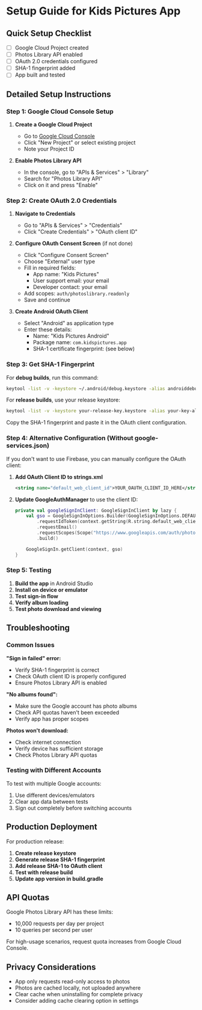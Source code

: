 # Setup Guide for Kids Pictures App

## Quick Setup Checklist

- [ ] Google Cloud Project created
- [ ] Photos Library API enabled
- [ ] OAuth 2.0 credentials configured
- [ ] SHA-1 fingerprint added
- [ ] App built and tested

## Detailed Setup Instructions

### Step 1: Google Cloud Console Setup

1. **Create a Google Cloud Project**
   - Go to [Google Cloud Console](https://console.cloud.google.com/)
   - Click "New Project" or select existing project
   - Note your Project ID

2. **Enable Photos Library API**
   - In the console, go to "APIs & Services" > "Library"
   - Search for "Photos Library API"
   - Click on it and press "Enable"

### Step 2: Create OAuth 2.0 Credentials

1. **Navigate to Credentials**
   - Go to "APIs & Services" > "Credentials"
   - Click "Create Credentials" > "OAuth client ID"

2. **Configure OAuth Consent Screen** (if not done)
   - Click "Configure Consent Screen"
   - Choose "External" user type
   - Fill in required fields:
     - App name: "Kids Pictures"
     - User support email: your email
     - Developer contact: your email
   - Add scopes: `auth/photoslibrary.readonly`
   - Save and continue

3. **Create Android OAuth Client**
   - Select "Android" as application type
   - Enter these details:
     - Name: "Kids Pictures Android"
     - Package name: `com.kidspictures.app`
     - SHA-1 certificate fingerprint: (see below)

### Step 3: Get SHA-1 Fingerprint

For **debug builds**, run this command:
```bash
keytool -list -v -keystore ~/.android/debug.keystore -alias androiddebugkey -storepass android -keypass android
```

For **release builds**, use your release keystore:
```bash
keytool -list -v -keystore your-release-key.keystore -alias your-key-alias
```

Copy the SHA-1 fingerprint and paste it in the OAuth client configuration.

### Step 4: Alternative Configuration (Without google-services.json)

If you don't want to use Firebase, you can manually configure the OAuth client:

1. **Add OAuth Client ID to strings.xml**
   ```xml
   <string name="default_web_client_id">YOUR_OAUTH_CLIENT_ID_HERE</string>
   ```

2. **Update GoogleAuthManager** to use the client ID:
   ```kotlin
   private val googleSignInClient: GoogleSignInClient by lazy {
       val gso = GoogleSignInOptions.Builder(GoogleSignInOptions.DEFAULT_SIGN_IN)
           .requestIdToken(context.getString(R.string.default_web_client_id))
           .requestEmail()
           .requestScopes(Scope("https://www.googleapis.com/auth/photoslibrary.readonly"))
           .build()

       GoogleSignIn.getClient(context, gso)
   }
   ```

### Step 5: Testing

1. **Build the app** in Android Studio
2. **Install on device or emulator**
3. **Test sign-in flow**
4. **Verify album loading**
5. **Test photo download and viewing**

## Troubleshooting

### Common Issues

**"Sign in failed" error:**
- Verify SHA-1 fingerprint is correct
- Check OAuth client ID is properly configured
- Ensure Photos Library API is enabled

**"No albums found":**
- Make sure the Google account has photo albums
- Check API quotas haven't been exceeded
- Verify app has proper scopes

**Photos won't download:**
- Check internet connection
- Verify device has sufficient storage
- Check Photos Library API quotas

### Testing with Different Accounts

To test with multiple Google accounts:
1. Use different devices/emulators
2. Clear app data between tests
3. Sign out completely before switching accounts

## Production Deployment

For production release:

1. **Create release keystore**
2. **Generate release SHA-1 fingerprint**
3. **Add release SHA-1 to OAuth client**
4. **Test with release build**
5. **Update app version in build.gradle**

## API Quotas

Google Photos Library API has these limits:
- 10,000 requests per day per project
- 10 queries per second per user

For high-usage scenarios, request quota increases from Google Cloud Console.

## Privacy Considerations

- App only requests read-only access to photos
- Photos are cached locally, not uploaded anywhere
- Clear cache when uninstalling for complete privacy
- Consider adding cache clearing option in settings